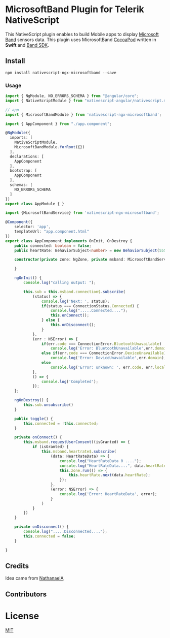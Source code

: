 MicrosoftBand Plugin for Telerik NativeScript
=============================================
This NativeScript plugin enables to build Mobile apps to display [Microsoft Band](https://www.microsoft.com/microsoft-band/en-us) sensors data.
This plugin uses MicrosoftBand [CocoaPod](https://github.com/xmlking/MicrosoftBand) written in **Swift** and [Band SDK](https://developer.microsoftband.com/bandsdk).

## Install

```
npm install nativescript-ngx-microsoftband --save
```

### Usage


```typescript
import { NgModule, NO_ERRORS_SCHEMA } from "@angular/core";
import { NativeScriptModule } from "nativescript-angular/nativescript.module";

// app
import { MicrosoftBandModule } from 'nativescript-ngx-microsoftband';

import { AppComponent } from "./app.component";

@NgModule({
  imports: [
    NativeScriptModule,
    MicrosoftBandModule.forRoot({})
  ],
  declarations: [
    AppComponent
  ],
  bootstrap: [
    AppComponent
  ],
  schemas: [
    NO_ERRORS_SCHEMA
  ]
})
export class AppModule { }
```


```typescript
import {MicrosoftBandService} from 'nativescript-ngx-microsoftband';

@Component({
    selector: 'app',
    templateUrl: "app.component.html"
})
export class AppComponent implements OnInit, OnDestroy {
    public connected: boolean = false;
    public heartRate: BehaviorSubject<number> = new BehaviorSubject(555);

    constructor(private zone: NgZone, private msband: MicrosoftBandService) {

    }

    ngOnInit() {
        console.log("calling output: ");

        this.sub = this.msband.connection$.subscribe(
            (status) => {
                console.log('Next: ', status);
                if(status === ConnectionStatus.Connected) {
                    console.log(".....Connected....");
                    this.onConnect();
                } else {
                    this.onDisconnect();
                }
            },
            (err : NSError) => {
                if(err.code === ConnectionError.BluetoothUnavailable)
                    console.log('Error: BluetoothUnavailable',err.domain);
                else if(err.code === ConnectionError.DeviceUnavailable)
                    console.log('Error: DeviceUnavailable',err.domain);
                else
                    console.log('Error: unknown: ', err.code, err.localizedDescription);
            },
            () => {
                console.log('Completed');
            });
    };

    ngOnDestroy() {
        this.sub.unsubscribe()
    }

    public toggle() {
        this.connected = !this.connected;
    }

    private onConnect() {
        this.msband.requestUserConsent((isGranted) => {
            if (isGranted) {
                this.msband.heartrate$.subscribe(
                    (data: HeartRateData) => {
                        console.log("HeartRateData 0 ....");
                        console.log("HeartRateData....", data.heartRate, data.quality, data.timestamp, data.type);
                        this.zone.run(() => {
                            this.heartRate.next(data.heartRate);
                        });
                    },
                    (error: NSError) => {
                        console.log('Error: HeartRateData', error);
                    }
                )
            }
        })
    }

    private onDisconnect() {
        console.log(".....Disconnected....");
        this.connected = false;
    }

}
```

## Credits

Idea came from [NathanaelA](https://github.com/NathanaelA)

## Contributors



# License

[MIT](/LICENSE)
